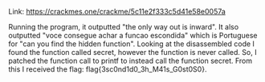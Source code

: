 Link: https://crackmes.one/crackme/5c11e2f333c5d41e58e0057a

Running the program, it outputted "the only way out is inward". It also outputted
"voce consegue achar a funcao escondida" which is Portuguese for "can you find the
hidden function". Looking at the disassembled code I found the function called
secret, however the function is never called. So, I patched the function call to
printf to instead call the function secret. From this I received the flag:
flag{3sc0nd1d0_3h_M41s_G0st0S0}.

